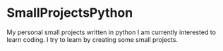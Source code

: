 # SmallProjectsPython
My personal small projects written in python 
I am currently interested to learn coding. I try to learn by creating some small projects. 
